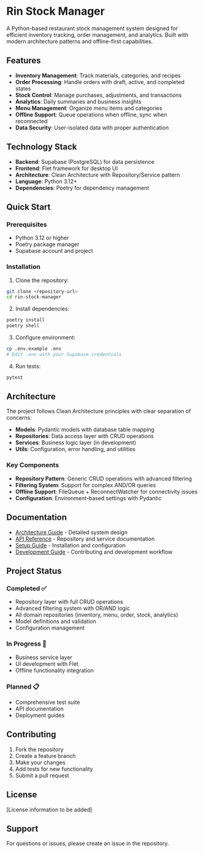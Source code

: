 # Rin Stock Manager

A Python-based restaurant stock management system designed for efficient inventory tracking, order management, and analytics. Built with modern architecture patterns and offline-first capabilities.

## Features

- **Inventory Management**: Track materials, categories, and recipes
- **Order Processing**: Handle orders with draft, active, and completed states
- **Stock Control**: Manage purchases, adjustments, and transactions
- **Analytics**: Daily summaries and business insights
- **Menu Management**: Organize menu items and categories
- **Offline Support**: Queue operations when offline, sync when reconnected
- **Data Security**: User-isolated data with proper authentication

## Technology Stack

- **Backend**: Supabase (PostgreSQL) for data persistence
- **Frontend**: Flet framework for desktop UI
- **Architecture**: Clean Architecture with Repository/Service pattern
- **Language**: Python 3.12+
- **Dependencies**: Poetry for dependency management

## Quick Start

### Prerequisites

- Python 3.12 or higher
- Poetry package manager
- Supabase account and project

### Installation

1. Clone the repository:
```bash
git clone <repository-url>
cd rin-stock-manager
```

2. Install dependencies:
```bash
poetry install
poetry shell
```

3. Configure environment:
```bash
cp .env.example .env
# Edit .env with your Supabase credentials
```

4. Run tests:
```bash
pytest
```

## Architecture

The project follows Clean Architecture principles with clear separation of concerns:

- **Models**: Pydantic models with database table mapping
- **Repositories**: Data access layer with CRUD operations
- **Services**: Business logic layer (in development)
- **Utils**: Configuration, error handling, and utilities

### Key Components

- **Repository Pattern**: Generic CRUD operations with advanced filtering
- **Filtering System**: Support for complex AND/OR queries
- **Offline Support**: FileQueue + ReconnectWatcher for connectivity issues
- **Configuration**: Environment-based settings with Pydantic

## Documentation

- [Architecture Guide](./architecture.md) - Detailed system design
- [API Reference](./api-reference.md) - Repository and service documentation
- [Setup Guide](./setup.md) - Installation and configuration
- [Development Guide](./development.md) - Contributing and development workflow

## Project Status

### Completed ✅
- Repository layer with full CRUD operations
- Advanced filtering system with OR/AND logic
- All domain repositories (inventory, menu, order, stock, analytics)
- Model definitions and validation
- Configuration management

### In Progress 🚧
- Business service layer
- UI development with Flet
- Offline functionality integration

### Planned 📋
- Comprehensive test suite
- API documentation
- Deployment guides

## Contributing

1. Fork the repository
2. Create a feature branch
3. Make your changes
4. Add tests for new functionality
5. Submit a pull request

## License

[License information to be added]

## Support

For questions or issues, please create an issue in the repository.